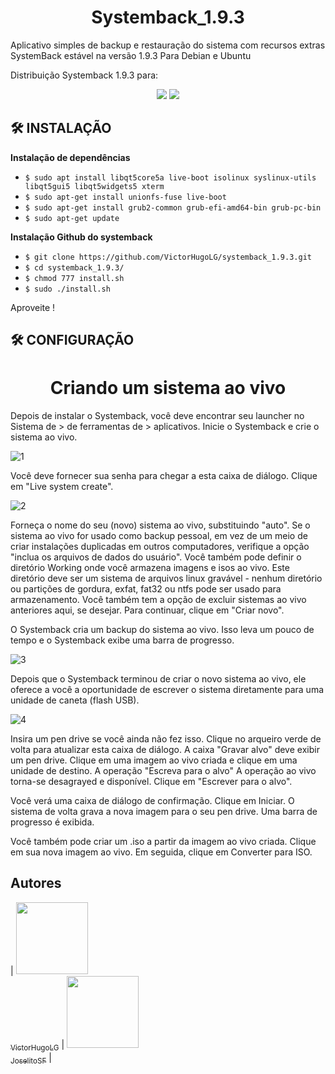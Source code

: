 
<h1 align="center"> Systemback_1.9.3</h1> 

Aplicativo simples de backup e restauração do sistema com recursos extras SystemBack estável na versão 1.9.3 Para Debian e Ubuntu

Distribuição Systemback 1.9.3 para: 

<p align="center">
<img src="http://img.shields.io/static/v1?label=LINUX&message=DEBIAN%20VERSAO%209&color=GREEN&style=for-the-badge"/>

<img src="http://img.shields.io/static/v1?label=LINUX&message=UBUNTU%20VERSAO%2018.04 /%2020.04&color=RED&style=for-the-badge"/>
</p>

## 🛠️ INSTALAÇÃO
                          
**Instalação de dependências**
- `$ sudo apt install libqt5core5a live-boot isolinux syslinux-utils libqt5gui5 libqt5widgets5 xterm`
- `$ sudo apt-get install unionfs-fuse live-boot`
- `$ sudo apt-get install grub2-common grub-efi-amd64-bin grub-pc-bin`
- `$ sudo apt-get update` 

**Instalação Github do systemback**
- `$ git clone https://github.com/VictorHugoLG/systemback_1.9.3.git`
- `$ cd systemback_1.9.3/`
- `$ chmod 777 install.sh`
- `$ sudo ./install.sh`

Aproveite !


## 🛠️ CONFIGURAÇÃO

<h1 align="center"> Criando um sistema ao vivo</h1> 

Depois de instalar o Systemback, você deve encontrar seu launcher no Sistema de > de ferramentas de > aplicativos. Inicie o Systemback e crie o sistema ao vivo.

![1](https://user-images.githubusercontent.com/5559714/174605573-1c53f33f-12e3-4782-98d8-05a8cc7be3d3.png)

Você deve fornecer sua senha para chegar a esta caixa de diálogo. Clique em "Live system create".

![2](https://user-images.githubusercontent.com/5559714/174605695-6c7aa0bb-4da3-4510-a3db-30f888cea519.png)


Forneça o nome do seu (novo) sistema ao vivo, substituindo "auto". Se o sistema ao vivo for usado como backup pessoal, em vez de um meio de criar instalações duplicadas em outros computadores, verifique a opção "inclua os arquivos de dados do usuário". Você também pode definir o diretório Working onde você armazena imagens e isos ao vivo. Este diretório deve ser um sistema de arquivos linux gravável - nenhum diretório ou partições de gordura, exfat, fat32 ou ntfs pode ser usado para armazenamento. Você também tem a opção de excluir sistemas ao vivo anteriores aqui, se desejar. Para continuar, clique em "Criar novo".

O Systemback cria um backup do sistema ao vivo. Isso leva um pouco de tempo e o Systemback exibe uma barra de progresso.

![3](https://user-images.githubusercontent.com/5559714/174605831-2e0c1218-b8c8-46cd-8b24-5ff1b7488349.png)


Depois que o Systemback terminou de criar o novo sistema ao vivo, ele oferece a você a oportunidade de escrever o sistema diretamente para uma unidade de caneta (flash USB).

![4](https://user-images.githubusercontent.com/5559714/174605883-04af61bc-5d9e-4b35-8db7-4a1cd4aeeac2.png)

Insira um pen drive se você ainda não fez isso. Clique no arqueiro verde de volta para atualizar esta caixa de diálogo. A caixa "Gravar alvo" deve exibir um pen drive. Clique em uma imagem ao vivo criada e clique em uma unidade de destino. A operação "Escreva para o alvo" A operação ao vivo torna-se desagrayed e disponível. Clique em "Escrever para o alvo".

Você verá uma caixa de diálogo de confirmação. Clique em Iniciar. O sistema de volta grava a nova imagem para o seu pen drive. Uma barra de progresso é exibida.

Você também pode criar um .iso a partir da imagem ao vivo criada. Clique em sua nova imagem ao vivo. Em seguida, clique em Converter para ISO.


## Autores

| [<img src="" width=115><br><sub>VictorHugoLG</sub>](https://github.com/victorhugolg) |  [<img src="" width=115><br><sub>JoselitoSF</sub>](https://github.com/jsfilho) | 
